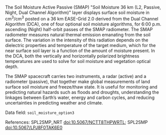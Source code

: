 The Soil Moisture Active Passive (SMAP) "Soil Moisture 36 km (L2, Passive, Night, Dual Channel Algorithm)" layer displays surface soil moisture in cm<sup>3</sup>/cm<sup>3</sup> posted on a 36 km EASE-Grid 2.0 derived from the Dual Channel Algorithm (DCA), one of four optional soil moisture algorithms, for 6:00 p.m. ascending (Night) half-orbit passes of the SMAP radiometer. The SMAP radiometer measures natural thermal emission emanating from the soil surface. The variation in the intensity of this radiation depends on the dielectric properties and temperature of the target medium, which for the near surface soil layer is a function of the amount of moisture present. In the DCA, both the vertically and horizontally polarized brightness temperatures are used to solve for soil moisture and vegetation optical depth.

The SMAP spacecraft carries two instruments, a radar (active) and a radiometer (passive), that together make global measurements of land surface soil moisture and freeze/thaw state. It is useful for monitoring and predicting natural hazards such as floods and droughts, understanding the linkages between Earth’s water, energy and carbon cycles, and reducing uncertainties in predicting weather and climate.

Data field: `soil_moisture_option3`

References: SPL2SMP_NRT [doi:10.5067/NCTT8THPWRTL](https://doi.org/10.5067/NCTT8THPWRTL); SPL2SMP [doi:10.5067/LPJ8F0TAK6E0](https://doi.org/10.5067/LPJ8F0TAK6E0)

